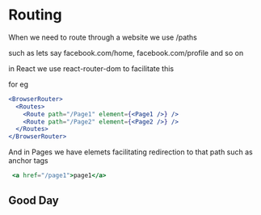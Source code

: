 # Routing

When we need to route through a website we use /paths

such as 
lets say facebook.com/home, facebook.com/profile and so on 

in React we use react-router-dom to facilitate this 


for eg 

``` jsx
<BrowserRouter>
  <Routes>
    <Route path="/Page1" element={<Page1 />} />
    <Route path="/Page2" element={<Page2 />} />
  </Routes>
</BrowserRouter>
```

And in Pages we have elemets facilitating redirection to that path such as anchor tags

``` jsx
 <a href="/page1">page1</a>
```

## Good Day
